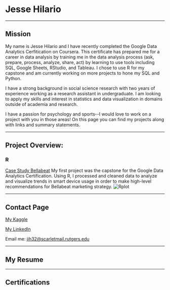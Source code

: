 # Jesse Hilario

***
## Mission

My name is Jesse Hilario and I have recently completed the Google Data Analytics Cerfitication on Coursera. This certificate has prepared me for a career in data analysis by training me in the data analysis process (ask, prepare, process, analyze, share, act) by learning to use tools including SQL, Google Sheets, RStudio, and Tableau. I chose to use R for my capstone and am currently working on more projects to hone my SQL and Python.

I have a strong background in social science research with two years of experience working as a research assistant in undergraduate. I am looking to apply my skills and interest in statistics and data visualization in domains outside of academia and research.

I have a passion for psychology and sports--I would love to work on a project with you in those areas! On this page you can find my projects along with links and summary statements.


***
## Project Overview:

### R

[Case Study Bellabeat](https://www.kaggle.com/code/jessehilario/case-study-bellabeat)
My first project was the capstone for the Google Data Analytics Certification. Using R, I processed and cleaned data to analyze and visualize trends in smart device usage in order to make high-level recommendations for Bellabeat marketing strategy.
![Rplot](https://user-images.githubusercontent.com/106210905/183266060-57f26e86-af88-4dc8-93b5-e9a9e3a3c4d1.png)



***
## Contact Page

[My Kaggle](https://www.kaggle.com/jessehilario)

[My LinkedIn](https://www.linkedin.com/in/jesse-hilario-5b8391178/)

Email me: jih32@scarletmail.rutgers.edu

***
## My Resume


***
## Certifications

